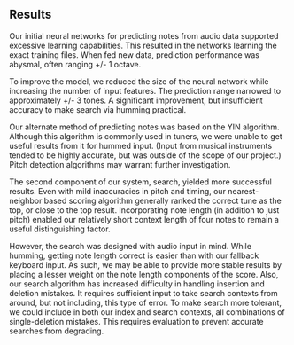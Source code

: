 ## Results

Our initial neural networks for predicting notes from audio data supported
excessive learning capabilities. This resulted in the networks learning the
exact training files. When fed new data, prediction performance was abysmal,
often ranging +/- 1 octave.

To improve the model, we reduced the size of the neural network while
increasing the number of input features. The prediction range narrowed to
approximately +/- 3 tones. A significant improvement, but insufficient accuracy
to make search via humming practical.

Our alternate method of predicting notes was based on the YIN algorithm.
Although this algorithm is commonly used in tuners, we were unable to get
useful results from it for hummed input. (Input from musical instruments tended
to be highly accurate, but was outside of the scope of our project.)
Pitch detection algorithms may warrant further investigation.

The second component of our system, search, yielded more successful results.
Even with mild inaccuracies in pitch and timing, our nearest-neighbor based
scoring algorithm generally ranked the correct tune as the top, or close to the
top result. Incorporating note length (in addition to just pitch) enabled our
relatively short context length of four notes to remain a useful distinguishing
factor.

However, the search was designed with audio input in mind. While humming,
getting note length correct is easier than with our fallback keyboard input.
As such, we may be able to provide more stable results by placing a lesser
weight on the note length components of the score. Also, our search algorithm
has increased difficulty in handling insertion and deletion mistakes. It
requires sufficient input to take search contexts from around, but not
including, this type of error. To make search more tolerant, we could include
in both our index and search contexts, all combinations of single-deletion
mistakes. This requires evaluation to prevent accurate searches from degrading.

